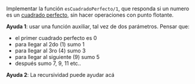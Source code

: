 Implementar la función `esCuadradoPerfecto/1`, que responda si un numero es un [cuadrado perfecto](http://es.wikipedia.org/wiki/Cuadrado_perfecto), sin hacer operaciones con punto flotante.

**Ayuda 1**: usar una función auxiliar, tal vez de dos parámetros. Pensar que:
  * el primer cuadrado perfecto es 0
  * para llegar al 2do (1) sumo 1
  * para llegar al 3ro (4) sumo 3
  * para llegar al siguiente (9) sumo 5
  * después sumo 7, 9, 11 etc..

**Ayuda 2**: La recursividad puede ayudar acá